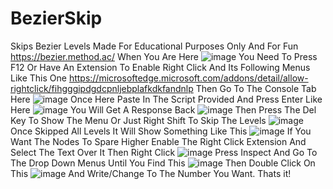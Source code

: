 # BezierSkip
Skips Bezier Levels Made For Educational Purposes Only And For Fun https://bezier.method.ac/
When You Are Here ![image](https://github.com/user-attachments/assets/0f872f8b-aad5-4aa2-8fd3-24e7469f3067) You Need To Press F12 Or Have An Extension To Enable Right Click And Its Following Menus Like This One https://microsoftedge.microsoft.com/addons/detail/allow-rightclick/fihgggipdgdcpnljebplafkdkfandnlp Then Go To The Console Tab Here ![image](https://github.com/user-attachments/assets/37f13d30-e042-4736-9bd0-038a0374cc9f) Once Here Paste In The Script Provided And Press Enter Like Here ![image](https://github.com/user-attachments/assets/7d7aecc2-a6b3-4a17-9f8c-8a0006b704b3) You Will Get A Response Back ![image](https://github.com/user-attachments/assets/223c59ce-b7a5-4165-9303-8ba1a23372a8) Then Press The Del Key To Show The Menu Or Just Right Shift To Skip The Levels ![image](https://github.com/user-attachments/assets/d6a24952-8c44-4c42-9b27-71c876486dfb) Once Skipped All Levels It Will Show Something Like This ![image](https://github.com/user-attachments/assets/1776549c-c24f-4627-9181-39db8e7c547d) If You Want The Nodes To Spare Higher Enable The Right Click Extension And Select The Text Over It Then Right Click ![image](https://github.com/user-attachments/assets/4802dd88-7a6a-4c89-a2a5-0093b5f30881) Press Inspect And Go To The Drop Down Menus Until You Find This ![image](https://github.com/user-attachments/assets/425fa959-4948-4ba0-b7ab-fa7a382f843f) Then Double Click On This ![image](https://github.com/user-attachments/assets/0116c552-64a1-4aa0-aeab-be8c79a41fd4) And Write/Change To The Number You Want. Thats it!
